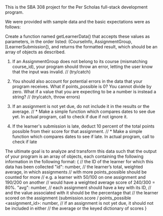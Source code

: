 This is the SBA 308 project for the Per Scholas full-stack development program.

We were provided with sample data and the basic expectations were as follows:

Create a function named getLearnerData() that accepts these values as parameters,
in the order listed: (CourseInfo, AssignmentGroup, [LearnerSubmission]),
and returns the formatted result, which should be an array of objects as described.

1. If an AssignmentGroup does not belong to its course (mismatching course_id),
   your program should throw an error, letting the user know that the input was invalid.
   // (try/catch)

2. You should also account for potential errors in the data that your program receives.
   What if points_possible is 0? You cannot divide by zero.
   What if a value that you are expecting to be a number is instead a string?
   // (try/catch, throw errors)

3. If an assignment is not yet due, do not include it in the results or the average.
   // \* Make a simple function which compares dates to see due yet. In actual program, call to check if due if not ignore it.

4. If the learner's submission is late, deduct 10 percent of the total points possible from their score for that assignment.
   // \* Make a simple function which compares dates to see if late. In actual program, call to check if late

The ultimate goal is to analyze and transform this data such that the output of your program is an array of objects, each containing the following information in the following format:
{
// the ID of the learner for which this data has been collected
"id": number,
// the learner’s total, weighted average, in which assignments
// with more points_possible should be counted for more
// e.g. a learner with 50/100 on one assignment and 190/200 on another
// would have a weighted average score of 240/300 = 80%.
"avg": number,
// each assignment should have a key with its ID,
// and the value associated with it should be the percentage that
// the learner scored on the assignment (submission.score / points_possible
<assignment_id>: number,
// if an assignment is not yet due, it should not be included in either
// the average or the keyed dictionary of scores
}
